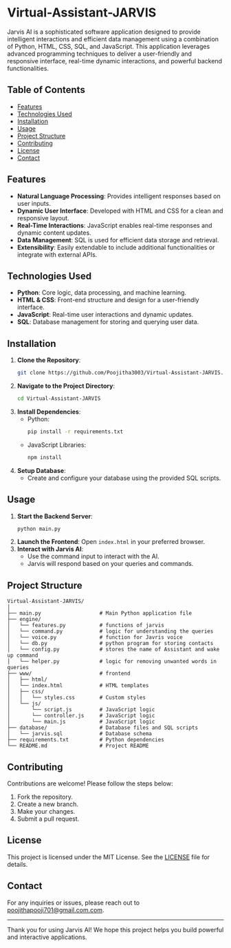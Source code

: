 # Virtual-Assistant-JARVIS

Jarvis AI is a sophisticated software application designed to provide intelligent interactions and efficient data management using a combination of Python, HTML, CSS, SQL, and JavaScript. This application leverages advanced programming techniques to deliver a user-friendly and responsive interface, real-time dynamic interactions, and powerful backend functionalities.

## Table of Contents

- [Features](#features)
- [Technologies Used](#technologies-used)
- [Installation](#installation)
- [Usage](#usage)
- [Project Structure](#project-structure)
- [Contributing](#contributing)
- [License](#license)
- [Contact](#contact)

## Features

- **Natural Language Processing**: Provides intelligent responses based on user inputs.
- **Dynamic User Interface**: Developed with HTML and CSS for a clean and responsive layout.
- **Real-Time Interactions**: JavaScript enables real-time responses and dynamic content updates.
- **Data Management**: SQL is used for efficient data storage and retrieval.
- **Extensibility**: Easily extendable to include additional functionalities or integrate with external APIs.

## Technologies Used

- **Python**: Core logic, data processing, and machine learning.
- **HTML & CSS**: Front-end structure and design for a user-friendly interface.
- **JavaScript**: Real-time user interactions and dynamic updates.
- **SQL**: Database management for storing and querying user data.

## Installation

1. **Clone the Repository**:
   ```bash
   git clone https://github.com/Poojitha3003/Virtual-Assistant-JARVIS.git
   ```
2. **Navigate to the Project Directory**:
   ```bash
   cd Virtual-Assistant-JARVIS
   ```
3. **Install Dependencies**:
   - Python:
     ```bash
     pip install -r requirements.txt
     ```
   - JavaScript Libraries:
     ```bash
     npm install
     ```
4. **Setup Database**:
   - Create and configure your database using the provided SQL scripts.

## Usage

1. **Start the Backend Server**:
   ```bash
   python main.py
   ```
2. **Launch the Frontend**:
   Open `index.html` in your preferred browser.
3. **Interact with Jarvis AI**:
   - Use the command input to interact with the AI.
   - Jarvis will respond based on your queries and commands.

## Project Structure

```
Virtual-Assistant-JARVIS/
│
├── main.py                   # Main Python application file
├── engine/               
│   └── features.py           # functions of jarvis
│   └── command.py            # logic for understanding the queries
│   └── voice.py              # function for Javris voice
│   └── db.py                 # python program for storing contacts
│   └── config.py             # stores the name of Assistant and wake up command
│   └── helper.py             # logic for removing unwanted words in queries
├── www/                      # frontend
│   ├── html/
│   └── index.html            # HTML templates
│   ├── css/
│   │   └── styles.css        # Custom styles
│   └── js/
│       └── script.js         # JavaScript logic
│       └── controller.js     # JavaScript logic
│       └── main.js           # JavaScript logic
├── database/                 # Database files and SQL scripts
│   └── jarvis.sql            # Database schema
├── requirements.txt          # Python dependencies
└── README.md                 # Project README
```

## Contributing

Contributions are welcome! Please follow the steps below:

1. Fork the repository.
2. Create a new branch.
3. Make your changes.
4. Submit a pull request.

## License

This project is licensed under the MIT License. See the [LICENSE](LICENSE) file for details.

## Contact

For any inquiries or issues, please reach out to [poojithapooji701@gmail.com.com](mailto:poojithapooji701@gmail.com).

---

Thank you for using Jarvis AI! We hope this project helps you build powerful and interactive applications.
